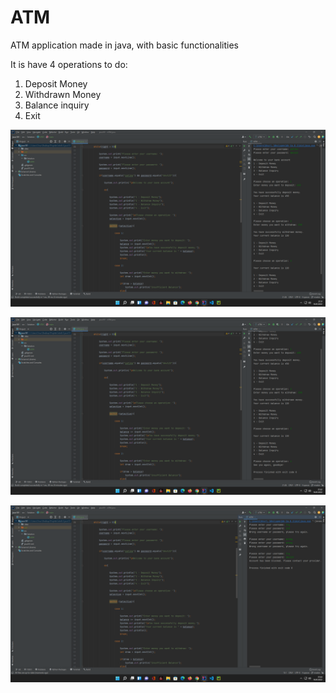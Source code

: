 # ATM
ATM application made in java, with basic functionalities

It is have 4 operations to do:

1. Deposit Money
2. Withdrawn Money
3. Balance inquiry
4. Exit

![](img/1.png)

![](img/2.png)

![](img/3.png)

